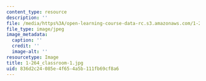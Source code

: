 ```yaml
---
content_type: resource
description: ''
file: /media/https%3A/open-learning-course-data-rc.s3.amazonaws.com/1-264j-database-internet-and-systems-integration-technologies-fall-2013/836d2c24085e4f654a5b111fb69cf8a6_1-264_classroom-1.jpg
file_type: image/jpeg
image_metadata:
  caption: ''
  credit: ''
  image-alt: ''
resourcetype: Image
title: 1-264_classroom-1.jpg
uid: 836d2c24-085e-4f65-4a5b-111fb69cf8a6
---
```

